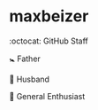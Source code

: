 # maxbeizer

:octocat: GitHub Staff

:baby_symbol: Father

:couple_with_heart: Husband

:raised_hands: General Enthusiast
